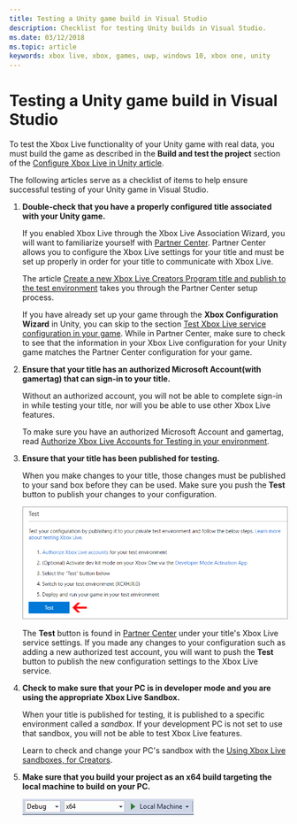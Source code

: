 ```yaml
---
title: Testing a Unity game build in Visual Studio
description: Checklist for testing Unity builds in Visual Studio.
ms.date: 03/12/2018
ms.topic: article
keywords: xbox live, xbox, games, uwp, windows 10, xbox one, unity
---
```


# Testing a Unity game build in Visual Studio

To test the Xbox Live functionality of your Unity game with real data, you must build the game as described in the **Build and test the project** section of the [Configure Xbox Live in Unity article](configure-xbox-live-in-unity.md).

The following articles serve as a checklist of items to help ensure successful testing of your Unity game in Visual Studio.

1. **Double-check that you have a properly configured title associated with your Unity game.**

    If you enabled Xbox Live through the Xbox Live Association Wizard, you will want to familiarize yourself with [Partner Center](https://partner.microsoft.com/dashboard).
    Partner Center allows you to configure the Xbox Live settings for your title and must be set up properly in order for your title to communicate with Xbox Live.

    The article [Create a new Xbox Live Creators Program title and publish to the test environment](../../../setup-partner-center/legacy/create-and-test-a-new-creators-title.md) takes you through the Partner Center setup process.
    
    If you have already set up your game through the **Xbox Configuration Wizard** in Unity, you can skip to the section [Test Xbox Live service configuration in your game](../../../setup-partner-center/legacy/create-and-test-a-new-creators-title.md#test-xbox-live-service-configuration-in-your-game).
    While in Partner Center, make sure to check to see that the information in your Xbox Live configuration for your Unity game matches the Partner Center configuration for your game.
    
2. **Ensure that your title has an authorized Microsoft Account(with gamertag) that can sign-in to your title.**

    Without an authorized account, you will not be able to complete sign-in in while testing your title, nor will you be able to use other Xbox Live features.

    To make sure you have an authorized Microsoft Account and gamertag, read [Authorize Xbox Live Accounts for Testing in your environment](../../../setup-partner-center/legacy/authorize-xbox-live-accounts.md).

3. **Ensure that your title has been published for testing.**

    When you make changes to your title, those changes must be published to your sand box before they can be used.
    Make sure you push the **Test** button to publish your changes to your configuration.

    ![Publish for test image](live-test-vstudio-build-images/creators_udc_xboxlive_config_test.png)

    The **Test** button is found in [Partner Center](https://partner.microsoft.com/dashboard) under your title's Xbox Live service settings.
    If you made any changes to your configuration such as adding a new authorized test account, you will want to push the **Test** button to publish the new configuration settings to the Xbox Live service.

4. **Check to make sure that your PC is in developer mode and you are using the appropriate Xbox Live Sandbox.**

    When your title is published for testing, it is published to a specific environment called a *sandbox*.
    If your development PC is not set to use that sandbox, you will not be able to test Xbox Live features.

    Learn to check and change your PC's sandbox with the [Using Xbox Live sandboxes, for Creators](../../../../test-release/sandboxes/live-sandboxes-creators.md).

5. **Make sure that you build your project as an x64 build targeting the local machine to build on your PC.**

    ![build settings](live-test-vstudio-build-images/vsBuildSettings.JPG)
